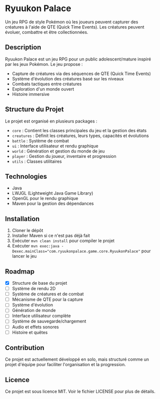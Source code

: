 # Ryuukon Palace

Un jeu RPG de style Pokémon où les joueurs peuvent capturer des créatures à l'aide de QTE (Quick Time Events). Les créatures peuvent évoluer, combattre et être collectionnées.

## Description

Ryuukon Palace est un jeu RPG pour un public adolescent/mature inspiré par les jeux Pokémon. Le jeu propose :

- Capture de créatures via des séquences de QTE (Quick Time Events)
- Système d'évolution des créatures basé sur les niveaux
- Combats tactiques entre créatures
- Exploration d'un monde ouvert
- Histoire immersive

## Structure du Projet

Le projet est organisé en plusieurs packages :

- `core` : Contient les classes principales du jeu et la gestion des états
- `creatures` : Définit les créatures, leurs types, capacités et évolutions
- `battle` : Système de combat
- `ui` : Interface utilisateur et rendu graphique
- `world` : Génération et gestion du monde de jeu
- `player` : Gestion du joueur, inventaire et progression
- `utils` : Classes utilitaires

## Technologies

- Java
- LWJGL (Lightweight Java Game Library)
- OpenGL pour le rendu graphique
- Maven pour la gestion des dépendances

## Installation

1. Cloner le dépôt
2. Installer Maven si ce n'est pas déjà fait
3. Exécuter `mvn clean install` pour compiler le projet
4. Exécuter `mvn exec:java -Dexec.mainClass="com.ryuukonpalace.game.core.RyuukonPalace"` pour lancer le jeu

## Roadmap

- [x] Structure de base du projet
- [ ] Système de rendu 2D
- [ ] Système de créatures et de combat
- [ ] Mécanisme de QTE pour la capture
- [ ] Système d'évolution
- [ ] Génération de monde
- [ ] Interface utilisateur complète
- [ ] Système de sauvegarde/chargement
- [ ] Audio et effets sonores
- [ ] Histoire et quêtes

## Contribution

Ce projet est actuellement développé en solo, mais structuré comme un projet d'équipe pour faciliter l'organisation et la progression.

## Licence

Ce projet est sous licence MIT. Voir le fichier LICENSE pour plus de détails.
